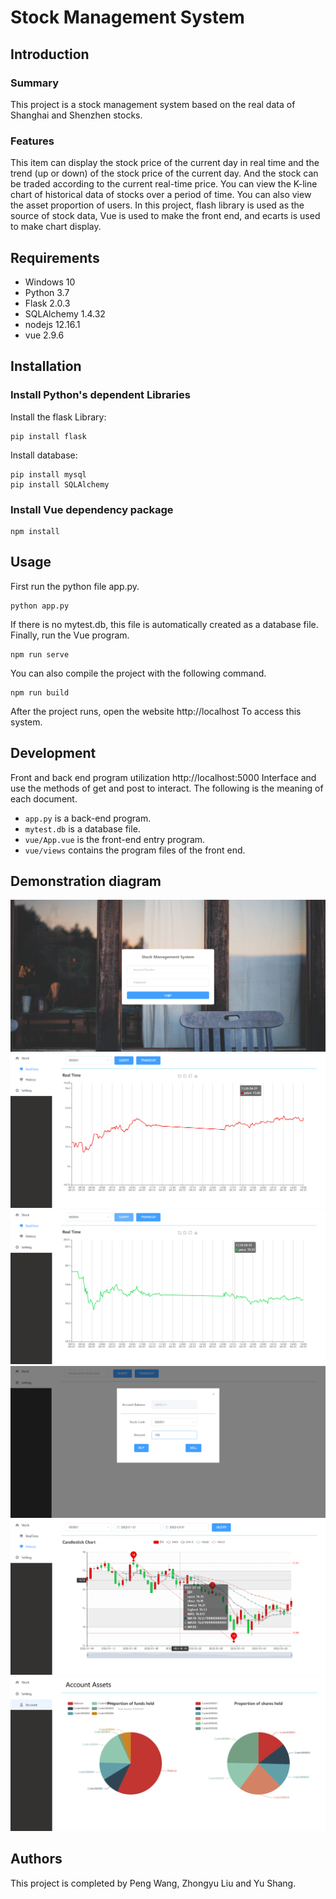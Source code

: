 # Stock Management System
## Introduction
### Summary
This project is a stock management system based on the real data of Shanghai and Shenzhen stocks.
### Features
This item can display the stock price of the current day in real time and the trend (up or down) of the stock price of the current day. And the stock can be traded according to the current real-time price. You can view the K-line chart of historical data of stocks over a period of time. You can also view the asset proportion of users. In this project, flash library is used as the source of stock data, Vue is used to make the front end, and ecarts is used to make chart display.
## Requirements
* Windows 10
* Python 3.7
* Flask 2.0.3
* SQLAlchemy 1.4.32
* nodejs 12.16.1
* vue 2.9.6
## Installation
### Install Python's dependent Libraries
Install the flask Library:
```
pip install flask
```
Install database:
```
pip install mysql
pip install SQLAlchemy
```
### Install Vue dependency package
```
npm install
```
## Usage
First run the python file app.py.
```
python app.py
```
If there is no mytest.db, this file is automatically created as a database file. Finally, run the Vue program.
```
npm run serve
```
You can also compile the project with the following command.
```
npm run build
```
After the project runs, open the website http://localhost To access this system.
## Development
Front and back end program utilization http://localhost:5000 Interface and use the methods of get and post to interact. The following is the meaning of each document.
* `app.py` is a back-end program.
* `mytest.db` is a database file.
* `vue/App.vue` is the front-end entry program.
* `vue/views` contains the program files of the front end.
## Demonstration diagram
![avatar](vue/src/assets/images/login.png)
![avatar](vue/src/assets/images/realtime1.png)
![avatar](vue/src/assets/images/realtime2.png)
![avatar](vue/src/assets/images/transcat.png)
![avatar](vue/src/assets/images/history.png)
![avatar](vue/src/assets/images/account.png)
## Authors
This project is completed by Peng Wang, Zhongyu Liu and Yu Shang.